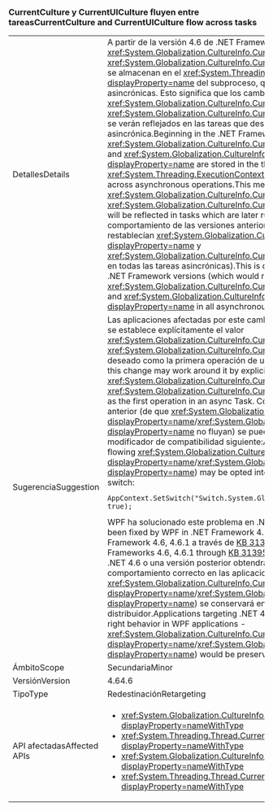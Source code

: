 ### <a name="currentculture-and-currentuiculture-flow-across-tasks"></a><span data-ttu-id="4f37d-101">CurrentCulture y CurrentUICulture fluyen entre tareas</span><span class="sxs-lookup"><span data-stu-id="4f37d-101">CurrentCulture and CurrentUICulture flow across tasks</span></span>

|   |   |
|---|---|
|<span data-ttu-id="4f37d-102">Detalles</span><span class="sxs-lookup"><span data-stu-id="4f37d-102">Details</span></span>|<span data-ttu-id="4f37d-103">A partir de la versión 4.6 de .NET Framework, <xref:System.Globalization.CultureInfo.CurrentCulture?displayProperty=name> y <xref:System.Globalization.CultureInfo.CurrentUICulture?displayProperty=name> se almacenan en el <xref:System.Threading.ExecutionContext?displayProperty=name> del subproceso, que fluye entre las operaciones asincrónicas. Esto significa que los cambios en <xref:System.Globalization.CultureInfo.CurrentCulture?displayProperty=name> o <xref:System.Globalization.CultureInfo.CurrentUICulture?displayProperty=name> se verán reflejados en las tareas que después se ejecutan de forma asincrónica.</span><span class="sxs-lookup"><span data-stu-id="4f37d-103">Beginning in the .NET Framework 4.6, <xref:System.Globalization.CultureInfo.CurrentCulture?displayProperty=name> and <xref:System.Globalization.CultureInfo.CurrentUICulture?displayProperty=name> are stored in the thread's <xref:System.Threading.ExecutionContext?displayProperty=name>, which flows across asynchronous operations.This means that changes to <xref:System.Globalization.CultureInfo.CurrentCulture?displayProperty=name> or <xref:System.Globalization.CultureInfo.CurrentUICulture?displayProperty=name> will be reflected in tasks which are later run asynchronously.</span></span> <span data-ttu-id="4f37d-104">Esto difiere del comportamiento de las versiones anteriores de .NET Framework (en las que se restablecían <xref:System.Globalization.CultureInfo.CurrentCulture?displayProperty=name> y <xref:System.Globalization.CultureInfo.CurrentUICulture?displayProperty=name> en todas las tareas asincrónicas).</span><span class="sxs-lookup"><span data-stu-id="4f37d-104">This is different from the behavior of previous .NET Framework versions (which would reset <xref:System.Globalization.CultureInfo.CurrentCulture?displayProperty=name> and <xref:System.Globalization.CultureInfo.CurrentUICulture?displayProperty=name> in all asynchronous tasks).</span></span>|
|<span data-ttu-id="4f37d-105">Sugerencia</span><span class="sxs-lookup"><span data-stu-id="4f37d-105">Suggestion</span></span>|<span data-ttu-id="4f37d-106">Las aplicaciones afectadas por este cambio pueden solucionar el problema si se establece explícitamente el valor <xref:System.Globalization.CultureInfo.CurrentCulture?displayProperty=name> o <xref:System.Globalization.CultureInfo.CurrentUICulture?displayProperty=name> deseado como la primera operación de una tarea asincrónica.</span><span class="sxs-lookup"><span data-stu-id="4f37d-106">Apps affected by this change may work around it by explicitly setting the desired <xref:System.Globalization.CultureInfo.CurrentCulture?displayProperty=name> or <xref:System.Globalization.CultureInfo.CurrentUICulture?displayProperty=name> as the first operation in an async Task.</span></span> <span data-ttu-id="4f37d-107">Como alternativa, el comportamiento anterior (de que <xref:System.Globalization.CultureInfo.CurrentCulture?displayProperty=name>/<xref:System.Globalization.CultureInfo.CurrentUICulture?displayProperty=name> no fluyan) se puede incluir si se establece el modificador de compatibilidad siguiente:</span><span class="sxs-lookup"><span data-stu-id="4f37d-107">Alternatively, the old behavior (of not flowing <xref:System.Globalization.CultureInfo.CurrentCulture?displayProperty=name>/<xref:System.Globalization.CultureInfo.CurrentUICulture?displayProperty=name>) may be opted into by setting the following compatibility switch:</span></span><pre><code class="language-C#">AppContext.SetSwitch(&quot;Switch.System.Globalization.NoAsyncCurrentCulture&quot;, true);&#13;&#10;</code></pre><span data-ttu-id="4f37d-108">WPF ha solucionado este problema en .NET Framework 4.6.2.</span><span class="sxs-lookup"><span data-stu-id="4f37d-108">This issue has been fixed by WPF in .NET Framework 4.6.2.</span></span> <span data-ttu-id="4f37d-109">También se ha corregido en .NET Framework 4.6, 4.6.1 a través de [KB 3139549](https://support.microsoft.com/kb/3139549).</span><span class="sxs-lookup"><span data-stu-id="4f37d-109">It has also been fixed in .NET Frameworks 4.6, 4.6.1 through [KB 3139549](https://support.microsoft.com/kb/3139549).</span></span> <span data-ttu-id="4f37d-110">Las aplicaciones destinadas a .NET 4.6 o una versión posterior obtendrán automáticamente el comportamiento correcto en las aplicaciones de WPF: <xref:System.Globalization.CultureInfo.CurrentCulture?displayProperty=name>/<xref:System.Globalization.CultureInfo.CurrentUICulture?displayProperty=name>) se conservará entre las operaciones del distribuidor.</span><span class="sxs-lookup"><span data-stu-id="4f37d-110">Applications targeting .NET 4.6 or later will automatically get the right behavior in WPF applications - <xref:System.Globalization.CultureInfo.CurrentCulture?displayProperty=name>/<xref:System.Globalization.CultureInfo.CurrentUICulture?displayProperty=name>) would be preserved across Dispatcher operations.</span></span>|
|<span data-ttu-id="4f37d-111">Ámbito</span><span class="sxs-lookup"><span data-stu-id="4f37d-111">Scope</span></span>|<span data-ttu-id="4f37d-112">Secundaria</span><span class="sxs-lookup"><span data-stu-id="4f37d-112">Minor</span></span>|
|<span data-ttu-id="4f37d-113">Versión</span><span class="sxs-lookup"><span data-stu-id="4f37d-113">Version</span></span>|<span data-ttu-id="4f37d-114">4.6</span><span class="sxs-lookup"><span data-stu-id="4f37d-114">4.6</span></span>|
|<span data-ttu-id="4f37d-115">Tipo</span><span class="sxs-lookup"><span data-stu-id="4f37d-115">Type</span></span>|<span data-ttu-id="4f37d-116">Redestinación</span><span class="sxs-lookup"><span data-stu-id="4f37d-116">Retargeting</span></span>|
|<span data-ttu-id="4f37d-117">API afectadas</span><span class="sxs-lookup"><span data-stu-id="4f37d-117">Affected APIs</span></span>|<ul><li><xref:System.Globalization.CultureInfo.CurrentCulture?displayProperty=nameWithType></li><li><xref:System.Threading.Thread.CurrentCulture?displayProperty=nameWithType></li><li><xref:System.Globalization.CultureInfo.CurrentUICulture?displayProperty=nameWithType></li><li><xref:System.Threading.Thread.CurrentUICulture?displayProperty=nameWithType></li></ul>|

